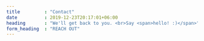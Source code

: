 ```yaml
---
title         : "Contact"
date          : 2019-12-23T20:17:01+06:00
heading       : "We'll get back to you. <br>Say <span>hello! :)</span>"
form_heading  : "REACH OUT"
---
```


